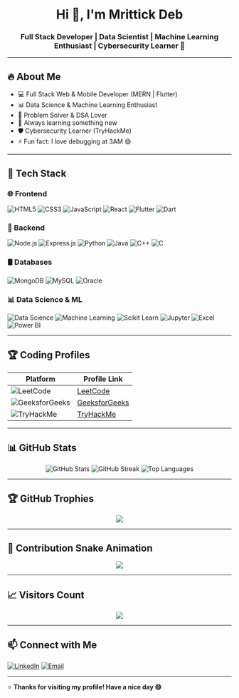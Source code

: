 <h1 align="center">Hi 👋, I'm Mrittick Deb</h1>
<h3 align="center">Full Stack Developer | Data Scientist | Machine Learning Enthusiast | Cybersecurity Learner 🚀</h3>

---

## 🔥 About Me

- 💻 Full Stack Web & Mobile Developer (MERN | Flutter)
- 📊 Data Science & Machine Learning Enthusiast
- 🎯 Problem Solver & DSA Lover
- 🌱 Always learning something new
- 🛡️ Cybersecurity Learner (TryHackMe)
- ⚡ Fun fact: I love debugging at 3AM 😄

---

## 🚀 Tech Stack

### 🌐 Frontend
![HTML5](https://img.shields.io/badge/HTML5-E34F26?logo=html5&logoColor=white)
![CSS3](https://img.shields.io/badge/CSS3-1572B6?logo=css3&logoColor=white)
![JavaScript](https://img.shields.io/badge/JavaScript-F7DF1E?logo=javascript&logoColor=black)
![React](https://img.shields.io/badge/React-61DAFB?logo=react&logoColor=black)
![Flutter](https://img.shields.io/badge/Flutter-02569B?logo=flutter&logoColor=white)
![Dart](https://img.shields.io/badge/Dart-0175C2?logo=dart&logoColor=white)

### 🔧 Backend
![Node.js](https://img.shields.io/badge/Node.js-339933?logo=node.js&logoColor=white)
![Express.js](https://img.shields.io/badge/Express.js-000000?logo=express&logoColor=white)
![Python](https://img.shields.io/badge/Python-3776AB?logo=python&logoColor=white)
![Java](https://img.shields.io/badge/Java-007396?logo=java&logoColor=white)
![C++](https://img.shields.io/badge/C++-00599C?logo=c%2B%2B&logoColor=white)
![C](https://img.shields.io/badge/C-00599C?logo=c&logoColor=white)

### 🛢️ Databases
![MongoDB](https://img.shields.io/badge/MongoDB-47A248?logo=mongodb&logoColor=white)
![MySQL](https://img.shields.io/badge/MySQL-4479A1?logo=mysql&logoColor=white)
![Oracle](https://img.shields.io/badge/Oracle-F80000?logo=oracle&logoColor=white)

### 📊 Data Science & ML
![Data Science](https://img.shields.io/badge/Data%20Science-3C873A?logo=data-science&logoColor=white)
![Machine Learning](https://img.shields.io/badge/Machine%20Learning-FF6F00?logo=machine-learning&logoColor=white)
![Scikit Learn](https://img.shields.io/badge/Scikit%20Learn-F7931E?logo=scikit-learn&logoColor=white)
![Jupyter](https://img.shields.io/badge/Jupyter-F37626?logo=jupyter&logoColor=white)
![Excel](https://img.shields.io/badge/Excel-217346?logo=microsoft-excel&logoColor=white)
![Power BI](https://img.shields.io/badge/Power%20BI-F2C811?logo=power-bi&logoColor=black)

---

## 🏆 Coding Profiles

| Platform | Profile Link |
| -------- | ------------- |
| ![LeetCode](https://img.shields.io/badge/LeetCode-FFA116?logo=leetcode&logoColor=white) | [LeetCode](https://leetcode.com/u/debmrittick/) |
| ![GeeksforGeeks](https://img.shields.io/badge/GeeksforGeeks-2F8D46?logo=geeksforgeeks&logoColor=white) | [GeeksforGeeks](https://www.geeksforgeeks.org/user/lord_insane/) |
| ![TryHackMe](https://img.shields.io/badge/TryHackMe-212121?logo=tryhackme&logoColor=red) | [TryHackMe](https://tryhackme.com/p/lordinsane) |

---

## 📊 GitHub Stats

<p align="center">
  <img src="https://github-readme-stats.vercel.app/api?username=mrittickdeb&show_icons=true&theme=tokyonight" alt="GitHub Stats" />
  <img src="https://streak-stats.demolab.com/?user=mrittickdeb&theme=tokyonight" alt="GitHub Streak" />
  <img src="https://github-readme-stats.vercel.app/api/top-langs/?username=mrittickdeb&layout=compact&theme=tokyonight" alt="Top Languages" />
</p>

---

## 🏆 GitHub Trophies

<p align="center">
  <img src="https://github-profile-trophy.vercel.app/?username=mrittickdeb&theme=tokyonight&no-frame=true&row=2&column=3" />
</p>

---

## 🐍 Contribution Snake Animation

<p align="center">
  <img src="https://github.com/mrittickdeb/mrittickdeb/blob/output/github-contribution-grid-snake.svg" />
</p>

---

## 📈 Visitors Count

<p align="center">
  <img src="https://komarev.com/ghpvc/?username=mrittickdeb&style=for-the-badge" />
</p>

---

## 📫 Connect with Me

[![LinkedIn](https://img.shields.io/badge/-LinkedIn-blue?logo=linkedin&logoColor=white)](https://www.linkedin.com/in/mrittick-deb-600763275/)
[![Email](https://img.shields.io/badge/-Gmail-D14836?logo=gmail&logoColor=white)](mailto:debmrittick@gmail.com)

---

⭐ **Thanks for visiting my profile! Have a nice day 😄**

